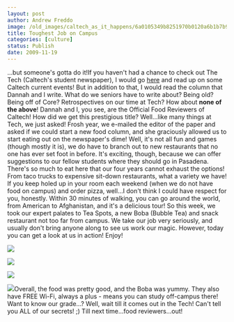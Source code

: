 ```yaml
---
layout: post
author: Andrew Freddo
image: /old_images/caltech_as_it_happens/6a0105349b8251970b0120a6b1b7b9970b.jpg
title: Toughest Job on Campus
categories: [culture]
status: Publish
date: 2009-11-19
---
```


...but someone's gotta do it!If you haven't had a chance to check out The Tech (Caltech's student newspaper), I would go [here](https://tech.caltech.edu) and read up on some Caltech current events! But in addition to that, I would read the column that Dannah and I write. What do we seniors have to write about? Being old? Being off of Core? Retrospectives on our time at Tech? How about **none of the above**! Dannah and I, you see, are the Official Food Reviewers of Caltech! How did we get this prestigious title? Well...like many things at Tech, we just asked! Frosh year, we e-mailed the editor of the paper and asked if we could start a new food column, and she graciously allowed us to start eating out on the newspaper's dime!
Well, it's not all fun and games (though mostly it is), we do have to branch out to new restaurants that no one has ever set foot in before. It's exciting, though, because we can offer suggestions to our fellow students where they should go in Pasadena. There's so much to eat here that our four years cannot exhaust the options! From taco trucks to expensive sit-down restaurants, what a variety we have! If you keep holed up in your room each weekend (when we do not have food on campus) and order pizza, well...I don't think I could have respect for you, honestly. Within 30 minutes of walking, you can go around the world, from American to Afghanistan, and it's a delicious tour!
So this week, we took our expert palates to Tea Spots, a new Boba (Bubble Tea) and snack restaurant not too far from campus. We take our job very seriously, and usually don't bring anyone along to see us work our magic. However, today you can get a look at us in action! Enjoy!


![](/old_images/caltech_as_it_happens/6a0105349b8251970b0120a6b1c7bd970b.jpg)

![](/old_images/caltech_as_it_happens/6a0105349b8251970b012875b417df970c.jpg)

![](/old_images/caltech_as_it_happens/6a0105349b8251970b012875b41eac970c.jpg)

![](/old_images/caltech_as_it_happens/6a0105349b8251970b0120a6b1ff30970b.jpg)Overall, the food was pretty good, and the Boba was yummy. They also have FREE Wi-Fi, always a plus - means you can study off-campus there! Want to know our grade...? Well, wait till it comes out in the Tech! Can't tell you ALL of our secrets! ;)
Till next time...food reviewers...out!
